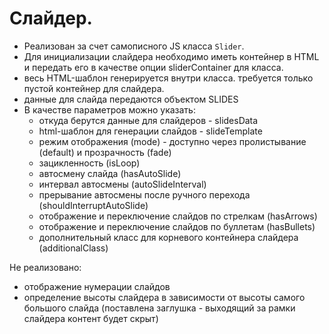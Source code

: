 # Слайдер.

- Реализован за счет самописного JS класса `Slider`.
- Для инициализации слайдера необходимо иметь контейнер в HTML и передать его в качестве опции sliderContainer для класса.
- весь HTML-шаблон генерируется внутри класса. требуется только пустой контейнер для слайдера.
- данные для слайда передаются объектом SLIDES
- В качестве параметров можно указать: 
  - откуда берутся данные для слайдеров - slidesData
  - html-шаблон для генерации слайдов - slideTemplate
  - режим отображения (mode) - доступно через пролистывание (default) и прозрачность (fade)
  - зацикленность (isLoop)
  - автосмену слайда (hasAutoSlide)
  - интервал автосмены (autoSlideInterval)
  - прерывание автосмены после ручного перехода (shouldInterruptAutoSlide)
  - отображение и переключение слайдов по стрелкам (hasArrows)
  - отображение и переключение слайдов по буллетам (hasBullets)
  - дополнительный класс для корневого контейнера слайдера (additionalClass)

Не реализовано:
 - отображение нумерации слайдов
 - определение высоты слайдера в зависимости от высоты самого большого слайда (поставлена заглушка - выходящий за рамки слайдера контент будет скрыт)
